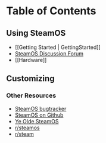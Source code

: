 # Table of Contents
## Using SteamOS

- [[Getting Started | GettingStarted]]
- [SteamOS Discussion Forum](http://steamcommunity.com/groups/steamuniverse/discussions/1/)
- [[Hardware]]

## Customizing

### Other Resources

- [SteamOS bugtracker](https://github.com/ValveSoftware/SteamOS/issues)
- [SteamOS on Github](https://github.com/ValveSoftware/SteamOS)
- [Ye Olde SteamOS](https://github.com/directhex/steamos-installer)
- [r/steamos](http://reddit.com/r/steamos)
- [r/steam](http://reddit.com/r/steam)